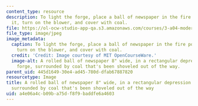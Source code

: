 ```yaml
---
content_type: resource
description: To light the forge, place a ball of newspaper in the fire pot, light
  it, turn on the blower, and cover with coal.
file: https://ol-ocw-studio-app-qa.s3.amazonaws.com/courses/3-a04-modern-blacksmithing-and-physical-metallurgy-fall-2008/a4e06a4cb09ba75df8f9baddfe6a4603_001.jpg
file_type: image/jpeg
image_metadata:
  caption: To light the forge, place a ball of newspaper in the fire pot, light it,
    turn on the blower, and cover with coal.
  credit: 'Credit: Image courtesy of MIT OpenCourseWare.'
  image-alt: A rolled ball of newspaper 8" wide, in a rectangular depression in the
    forge, surrounded by coal that's been shoveled out of the way.
parent_uid: 445d1649-30e4-ad45-780d-dfab67887820
resourcetype: Image
title: A rolled ball of newspaper 8" wide, in a rectangular depression in the forge,
  surrounded by coal that's been shoveled out of the way
uid: a4e06a4c-b09b-a75d-f8f9-baddfe6a4603
---
```

